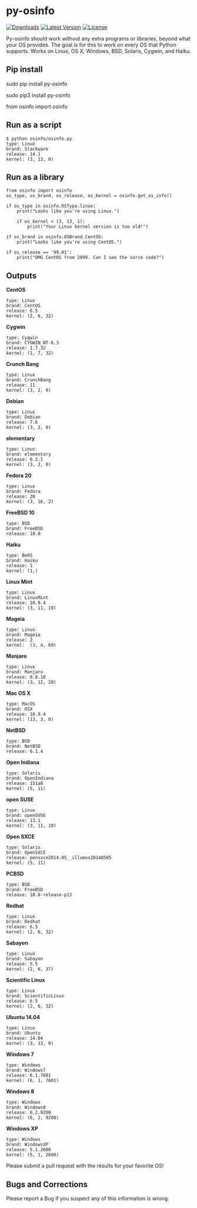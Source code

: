 py-osinfo
=========

[![Downloads](https://pypip.in/d/py-osinfo/badge.png?period=month)](https://pypi.python.org/pypi/py-osinfo/)
[![Latest Version](https://pypip.in/v/py-osinfo/badge.png)](https://pypi.python.org/pypi/py-osinfo/)
[![License](https://pypip.in/license/py-osinfo/badge.png)](https://pypi.python.org/pypi/py-osinfo/)

Py-osinfo should work without any extra programs or libraries, beyond 
what your OS provides. The goal is for this to work on every OS that Python 
supports. Works on Linux, OS X, Windows, BSD, Solaris, Cygwin, and Haiku.


Pip install
-----

sudo pip install py-osinfo

sudo pip3 install py-osinfo

from osinfo import osinfo


Run as a script
-----

    $ python osinfo/osinfo.py
    type: Linux
    brand: Slackware
    release: 14.1
    kernel: (3, 13, 0)


Run as a library
-----

    from osinfo import osinfo
    os_type, os_brand, os_release, os_kernel = osinfo.get_os_info()

    if os_type in osinfo.OSType.linux:
        print("Looks like you're using Linux.")

        if os_kernel < (3, 13, 1):
            print("Your Linux kernel version is too old!")

    if os_brand in osinfo.OSBrand.CentOS:
        print("Looks like you're using CentOS.")

    if os_release == '99.01':
        print("OMG CentOS from 2099. Can I see the sorce code?")


Outputs
-----

__CentOS__

    type: Linux
    brand: CentOS
    release: 6.5
    kernel: (2, 6, 32)

__Cygwin__

    type: Cygwin
    brand: CYGWIN_NT-6.3
    release: 1.7.32
    kernel: (1, 7, 32)

__Crunch Bang__

    type: Linux
    brand: CrunchBang
    release: 11
    kernel: (3, 2, 0)

__Debian__

    type: Linux
    brand: Debian
    release: 7.6
    kernel: (3, 2, 0)

__elementary__

    type: Linux
    brand: elementary
    release: 0.2.1
    kernel: (3, 2, 0)

__Fedora 20__

    type: Linux
    brand: Fedora
    release: 20
    kernel: (3, 16, 2)

__FreeBSD 10__

    type: BSD
    brand: FreeBSD
    release: 10.0

__Haiku__

    type: BeOS
    brand: Haiku
    release: 1
    kernel: (1,)

__Linux Mint__

    type: Linux
    brand: LinuxMint
    release: 10.9.4
    kernel: (3, 11, 10)

__Mageia__

    type: Linux
    brand: Mageia
    release: 2
    kernel:  (3, 4, 69)

__Manjaro__

    type: Linux
    brand: Manjaro
    release: 0.8.10
    kernel: (3, 12, 20)

__Mac OS X__

    type: MacOS
    brand: OSX
    release: 10.9.4
    kernel: (13, 3, 0)

__NetBSD__

    type: BSD
    brand: NetBSD
    release: 6.1.4

__Open Indiana__

    type: Solaris
    brand: OpenIndiana
    release: 151a8
    kernel: (5, 11)

__open SUSE__

    type: Linux
    brand: openSUSE
    release: 13.1
    kernel: (3, 11, 10)

__Open SXCE__

    type: Solaris
    brand: OpenSXCE
    release: pensxce2014.05__illumos20140505
    kernel: (5, 11)

__PCBSD__

    type: BSD
    brand: FreeBSD
    release: 10.0-release-p13

__Redhat__

    type: Linux
    brand: Redhat
    release: 6.5
    kernel: (2, 6, 32)

__Sabayon__

    type: Linux
    brand: Sabayon
    release: 5.5
    kernel: (2, 6, 37)

__Scientific Linux__

    type: Linux
    brand: ScientificLinux
    release: 6.5
    kernel: (2, 6, 32)

__Ubuntu 14.04__

    type: Linux
    brand: Ubuntu
    release: 14.04
    kernel: (3, 13, 0)

__Windows 7__

    type: Windows
    brand: Windows7
    release: 6.1.7601
    kernel: (6, 1, 7601)

__Windows 8__

    type: Windows
    brand: Windows8
    release: 6.2.9200
    kernel: (6, 2, 9200)

__Windows XP__

    type: Windows
    brand: WindowsXP
    release: 5.1.2600
    kernel: (5, 1, 2600)


Please submit a pull request with the results for your favorite OS!


Bugs and Corrections
-----

Please report a Bug if you suspect any of this information is wrong.

